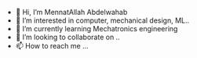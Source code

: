 - 👋 Hi, I’m MennatAllah Abdelwahab
- 👀 I’m interested in computer, mechanical design, ML..
- 🌱 I’m currently learning Mechatronics engineering
- 💞️ I’m looking to collaborate on ..
- 📫 How to reach me ...

<!---
mennatallah991/mennatallah991 is a ✨ special ✨ repository because its `README.md` (this file) appears on your GitHub profile.
You can click the Preview link to take a look at your changes.
--->
